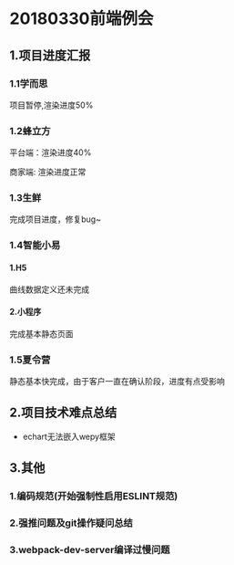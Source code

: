 # 20180330前端例会

## 1.项目进度汇报

### 1.1学而思

项目暂停,渲染进度50%

### 1.2蜂立方

平台端：渲染进度40%

商家端: 渲染进度正常


### 1.3生鲜

完成项目进度，修复bug~
 

### 1.4智能小易


#### 1.H5

曲线数据定义还未完成

#### 2.小程序

完成基本静态页面


### 1.5夏令营

 静态基本快完成，由于客户一直在确认阶段，进度有点受影响



## 2.项目技术难点总结

* echart无法嵌入wepy框架



## 3.其他

### 1.编码规范(开始强制性启用ESLINT规范)


### 2.强推问题及git操作疑问总结

### 3.webpack-dev-server编译过慢问题
